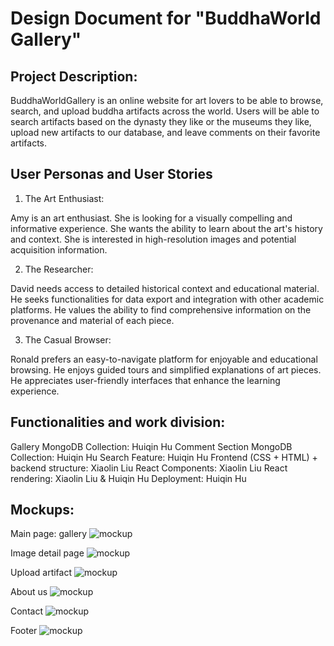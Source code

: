 # Design Document for "BuddhaWorld Gallery"

## Project Description:

BuddhaWorldGallery is an online website for art lovers to be able to browse, search, and upload buddha artifacts across the world. Users will be able to search artifacts based on the dynasty they like or the museums they like, upload new artifacts to our database, and leave comments on their favorite artifacts.

## User Personas and User Stories

1. The Art Enthusiast:

Amy is an art enthusiast. She is looking for a visually compelling and informative experience. She wants the ability to learn about the art's history and context. She is interested in high-resolution images and potential acquisition information.

2. The Researcher:

David needs access to detailed historical context and educational material. He seeks functionalities for data export and integration with other academic platforms. He values the ability to find comprehensive information on the provenance and material of each piece.

3. The Casual Browser:

Ronald prefers an easy-to-navigate platform for enjoyable and educational browsing. He enjoys guided tours and simplified explanations of art pieces. He appreciates user-friendly interfaces that enhance the learning experience.

## Functionalities and work division:

Gallery MongoDB Collection: Huiqin Hu
Comment Section MongoDB Collection: Huiqin Hu
Search Feature: Huiqin Hu
Frontend (CSS + HTML) + backend structure: Xiaolin Liu
React Components: Xiaolin Liu
React rendering: Xiaolin Liu & Huiqin Hu
Deployment: Huiqin Hu

## Mockups:

Main page: gallery
![mockup](./mockup/gallery.png)

Image detail page
![mockup](./mockup/detailPg.png)

Upload artifact
![mockup](./mockup/upload.png)

About us
![mockup](./mockup/aboutUs.png)

Contact
![mockup](./mockup/contact.png)

Footer
![mockup](./mockup/footer.png)
